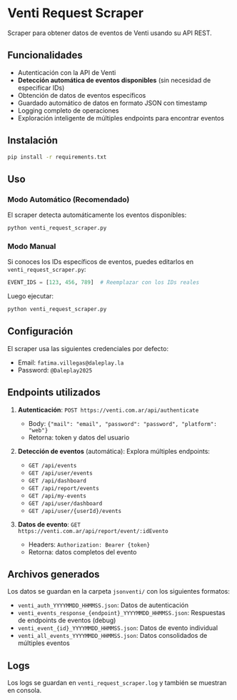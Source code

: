 # Venti Request Scraper

Scraper para obtener datos de eventos de Venti usando su API REST.

## Funcionalidades

- Autenticación con la API de Venti
- **Detección automática de eventos disponibles** (sin necesidad de especificar IDs)
- Obtención de datos de eventos específicos
- Guardado automático de datos en formato JSON con timestamp
- Logging completo de operaciones
- Exploración inteligente de múltiples endpoints para encontrar eventos

## Instalación

```bash
pip install -r requirements.txt
```

## Uso

### Modo Automático (Recomendado)

El scraper detecta automáticamente los eventos disponibles:

```bash
python venti_request_scraper.py
```

### Modo Manual

Si conoces los IDs específicos de eventos, puedes editarlos en `venti_request_scraper.py`:

```python
EVENT_IDS = [123, 456, 789]  # Reemplazar con los IDs reales
```

Luego ejecutar:

```bash
python venti_request_scraper.py
```

## Configuración

El scraper usa las siguientes credenciales por defecto:
- Email: `fatima.villegas@daleplay.la`
- Password: `@Daleplay2025`

## Endpoints utilizados

1. **Autenticación**: `POST https://venti.com.ar/api/authenticate`
   - Body: `{"mail": "email", "password": "password", "platform": "web"}`
   - Retorna: token y datos del usuario

2. **Detección de eventos** (automática): Explora múltiples endpoints:
   - `GET /api/events`
   - `GET /api/user/events`
   - `GET /api/dashboard`
   - `GET /api/report/events`
   - `GET /api/my-events`
   - `GET /api/user/dashboard`
   - `GET /api/user/{userId}/events`

3. **Datos de evento**: `GET https://venti.com.ar/api/report/event/:idEvento`
   - Headers: `Authorization: Bearer {token}`
   - Retorna: datos completos del evento

## Archivos generados

Los datos se guardan en la carpeta `jsonventi/` con los siguientes formatos:
- `venti_auth_YYYYMMDD_HHMMSS.json`: Datos de autenticación
- `venti_events_response_{endpoint}_YYYYMMDD_HHMMSS.json`: Respuestas de endpoints de eventos (debug)
- `venti_event_{id}_YYYYMMDD_HHMMSS.json`: Datos de evento individual
- `venti_all_events_YYYYMMDD_HHMMSS.json`: Datos consolidados de múltiples eventos

## Logs

Los logs se guardan en `venti_request_scraper.log` y también se muestran en consola.
